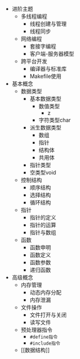 - 进阶主题
	- 多线程编程
		- 线程创建与管理
		- 线程同步
	- 网络编程
		- 套接字编程
		- 客户端-服务器模型
	- 跨平台开发
		- 编译器与标准库
		- Makefile使用
- 基本概念
	- 数据类型
		- 基本数据类型
			- 数值类型
				- z
			- 字符类型char
		- 派生数据类型
			- 数组
			- 指针
			- 结构体
			- 共用体
		- 指针类型
		- 空类型void
	- 控制结构
		- 顺序结构
		- 选择结构
		- 循环结构
	- 指针
		- 指针的定义
		- 指针的运算
		- 指针与数组
	- 函数
		- 函数申明
		- 函数定义
		- 函数参数
		- 递归函数
- 高级概念
	- 内存管理
		- 动态内存分配
		- 内存泄漏
	- 文件操作
		- 文件打开与关闭
		- 读写文件
	- 预处理器指令
		- `#define指令`
		- `#include指令`
	- [[数据结构]]